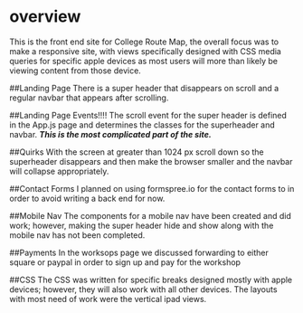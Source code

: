 # overview
This is the front end site for College Route Map, the overall focus was to make a responsive site, with views specifically designed with CSS media queries for specific apple devices as most users will more than likely be viewing content from those device.

##Landing Page
There is a super header that disappears on scroll and a regular navbar that appears after scrolling.

##Landing Page Events!!!!
The scroll event for the super header is defined in the App.js page and determines the classes for the superheader and navbar. ***This is the most complicated part of the site.***

##Quirks
With the screen at greater than 1024 px scroll down so the superheader disappears and then make the browser smaller and the navbar will collapse appropriately.

##Contact Forms
I planned on using formspree.io for the contact forms to in order to avoid writing a back end for now.

##Mobile Nav
The components for a mobile nav have been created and did work; however, making the super header hide and show along with the mobile nav has not been completed.

##Payments
In the worksops page we discussed forwarding to either square or paypal in order to sign up and pay for the workshop

##CSS
The CSS was written for specific breaks designed mostly with apple devices; however, they will also work with all other devices. The layouts with most need of work were the vertical ipad views.
